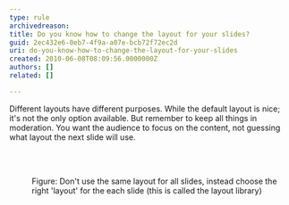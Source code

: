 ```yaml
---
type: rule
archivedreason: 
title: Do you know how to change the layout for your slides?
guid: 2ec432e6-0eb7-4f9a-a07e-bcb72f72ec2d
uri: do-you-know-how-to-change-the-layout-for-your-slides
created: 2010-06-08T08:09:56.0000000Z
authors: []
related: []

---
```



Different layouts have different purposes. While the default layout is nice; it's not the only option available. But remember to keep all things in moderation. You want the audience to focus on the content, not guessing what layout the next slide will use.

<br><excerpt class='endintro'></excerpt><br>

  <dl>
    <dt><img class="ms-rteCustom-ImageArea" src="/PublishingImages/layout.gif" alt="" /> </dt>
    <dd class="ms-rteCustom-FigureNormal">Figure&#58; Don't use the same layout for all slides, instead choose the right 'layout' for the each slide (this is called the layout library) </dd>
</dl>



